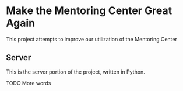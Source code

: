 Make the Mentoring Center Great Again
=====================================
This project attempts to improve our utilization of the Mentoring Center

Server
------
This is the server portion of the project, written in Python.

TODO More words
